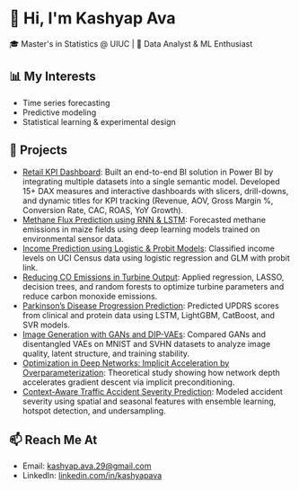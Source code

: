 # 👋 Hi, I'm Kashyap Ava
🎓 Master's in Statistics @ UIUC | 🎯 Data Analyst & ML Enthusiast

## 📊 My Interests
- Time series forecasting
- Predictive modeling
- Statistical learning & experimental design

## 📁 Projects
- [Retail KPI Dashboard](https://github.com/kashyapava/retail-kpi-dashboard): Built an end-to-end BI solution in Power BI by integrating multiple datasets into a single semantic model. Developed 15+ DAX measures and interactive dashboards with slicers, drill-downs, and dynamic titles for KPI tracking (Revenue, AOV, Gross Margin %, Conversion Rate, CAC, ROAS, YoY Growth).  
- [Methane Flux Prediction using RNN & LSTM](https://github.com/kashyapava/methane-prediction): Forecasted methane emissions in maize fields using deep learning models trained on environmental sensor data.  
- [Income Prediction using Logistic & Probit Models](https://github.com/kashyapava/income-prediction): Classified income levels on UCI Census data using logistic regression and GLM with probit link.  
- [Reducing CO Emissions in Turbine Output](https://github.com/kashyapava/turbine-co-reduction): Applied regression, LASSO, decision trees, and random forests to optimize turbine parameters and reduce carbon monoxide emissions.  
- [Parkinson’s Disease Progression Prediction](https://github.com/kashyapava/parkinsons-progression): Predicted UPDRS scores from clinical and protein data using LSTM, LightGBM, CatBoost, and SVR models.  
- [Image Generation with GANs and DIP-VAEs](https://github.com/kashyapava/image-generation-gan-dipvae): Compared GANs and disentangled VAEs on MNIST and SVHN datasets to analyze image quality, latent structure, and training stability.  
- [Optimization in Deep Networks: Implicit Acceleration by Overparameterization](https://github.com/kashyapava/implicit-acceleration): Theoretical study showing how network depth accelerates gradient descent via implicit preconditioning.  
- [Context-Aware Traffic Accident Severity Prediction](https://github.com/kashyapava/accident-severity-prediction): Modeled accident severity using spatial and seasonal features with ensemble learning, hotspot detection, and undersampling.  


## 📫 Reach Me At
- Email: kashyap.ava.29@gmail.com
- LinkedIn: [linkedin.com/in/kashyapava](https://www.linkedin.com/in/kashyap-avs/)

